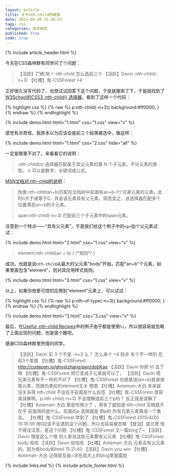 ```yaml
---
layout: article
title: 关于nth-child的疑惑
date: 2015-04-20 15:20:23
tags: css
categories: 技术研究
published: true
code: true
---
```


{% include article_header.html %}

今天在CSS森林群有同学问了个问题：

>  【活跃】ζ”綉;財ヾ
> nth-child 怎么选前三个
>  【活跃】Davin
> :nth-child(-n+3)
> 【吐槽】鬼-CSSForest
> +4

正好很久没写代码了，也想试试回答下这个问题，于是就搜索了下，于是就找到了 [W3School的CSS3 :nth-child() 选择器](http://www.w3school.com.cn/cssref/selector_nth-child.asp)，看到了这样一个代码：

{% highlight css %}
{% raw %}
p:nth-child(-n+3){
	background:#ff0000;
}
{% endraw %}
{% endhighlight %}

{% include demo.html html="1.html" css="1.css" view="v" %}

感觉有点奇怪，我原本以为应该会是前三个段落被选中，像这样：

{% include demo.html html="1.html" css="2.css" hide="all" %}

一定是哪里不对了。来看看它的说明：

> :nth-child(n) 选择器匹配属于其父元素的第 N 个子元素，不论元素的类型。
n 可以是数字、关键词或公式。

[MSN文档对:nth-child的说明](https://developer.mozilla.org/zh-CN/docs/Web/CSS/:nth-child)：

> 伪类:nth-clild(an+b)匹配在文档树中前面有an+b-1个兄弟元素的元素，此时n大于或等于0，并且该元素具有父元素。简而言之，该选择器匹配多个位置满足an+b的子元素。
> 
> span:nth-child(-n+3)
匹配前三个子元素中的span元素。

注意到一个特点——“具有父元素”，于是我们给这个例子中的`<p>`加个父元素试试：

{% include demo.html html="2.html" css="1.css" view="v" %}

>element:nth-child(an + b) { 
  /\*规则\*/
}

成功。也就是说`nth-child`从最大的父元素"body"开始，匹配“an+b”个元素，如果里面包含"element"，则对其应用样式规则。

{% include demo.html html="3.html" css="1.css" view="v" %}

以上，如果你想更可控的应用到“element”元素上，可以试试：

{% highlight css %}
{% raw %}
p:nth-of-type(-n+3){
	background:#ff0000;
}
{% endraw %}
{% endhighlight %}

{% include demo.html html="3.html" css="3.css" view="v" %}

最后，在[Useful :nth-child Recipes](https://css-tricks.com/useful-nth-child-recipies/)中的例子由于都是使用`li`，所以很容易就忽略了上面出现的问题，也是提个醒吧。

感谢CSS森林群里热情的同学。

>【活跃】Davin
> 前 3 个不是 -n+3 么？
> 怎么来个 +4
> 除非
> 有个不一样的
> 在前3个里面
> 【吐槽】鬼-CSSForest
> http://codepen.io/ghostzhang/pen/dobKaq
> 【活跃】Davin
> 你把 h1 去了啊
> 【吐槽】鬼-CSSForest
> 把它变成子元素就可以了。
> 【活跃】Davin
> 嗯
> 兄弟元素有不一样的不对了
> 【吐槽】鬼-CSSForest
> 也就是说(an+b)是直接取元素，而跟伪类前的element无关
> 嗯嗯
> 【吐槽】Aoteman-大白
> 本来就没关系呀
> nth-child 不会在乎前面是什么标签
> 【吐槽】鬼-CSSForest
> 很容易误解啊，p:nth-child(-n+3) 不会理解成前三个p吗？
> 反正我是误解了
> 【吐槽】Aoteman-大白
> 那是你用少了   ，用多了就知道 nth-child 压根就不在乎 前面用的是什么，前面的p 选择就是 把p的 所有兄弟元素算成一个集合。
> 【吐槽】鬼-CSSForest
> 学到了
> 【吐槽】鬼-CSSForest 2015/4/20 15:18:59
> 用li应该不会遇到这个问题，所以也容易被忽略
> 【冒泡】诺兰德
> 怪不得没注意，是这个问题
> 【吐槽】鬼-CSSForest
> 又一篇blog了~
> 【活跃】Davin
> 理是这么个理
> 但人家说这些元素要有父元素
> 【吐槽】鬼-CSSForest
> body
> 哈哈
> 【活跃】Davin
> 哈哈哈
> 【吐槽】Aoteman-大白
> 元素会有父元素的。因为有body和html
> 15:21:40
> 【活跃】Davin
> you win
> 【吐槽】Aoteman-大白
> 记得提及我~求在高大上的blog里面露脸


{% include links.md %}
{% include article_footer.html %}
